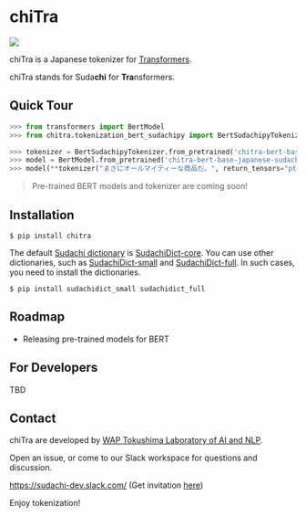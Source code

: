 # chiTra

[![](https://img.shields.io/badge/python-3.6+-blue.svg)](https://www.python.org/downloads/release/python-360/)


chiTra is a Japanese tokenizer for [Transformers](https://github.com/huggingface/transformers).

chiTra stands for Suda**chi** for **Tra**nsformers.

## Quick Tour

```python
>>> from transformers import BertModel
>>> from chitra.tokenization_bert_sudachipy import BertSudachipyTokenizer

>>> tokenizer = BertSudachipyTokenizer.from_pretrained('chitra-bert-base-japanese-sudachi')
>>> model = BertModel.from_pretrained('chitra-bert-base-japanese-sudachi')
>>> model(**tokenizer("まさにオールマイティーな商品だ。", return_tensors="pt")).last_hidden_state
```

> Pre-trained BERT models and tokenizer are coming soon!

## Installation

```shell script
$ pip install chitra
```

The default [Sudachi dictionary](https://github.com/WorksApplications/SudachiDict) is [SudachiDict-core](https://pypi.org/project/SudachiDict-core/).
You can use other dictionaries, such as [SudachiDict-small](https://pypi.org/project/SudachiDict-small/) and [SudachiDict-full](https://pypi.org/project/SudachiDict-full/).
In such cases, you need to install the dictionaries.

```shell script
$ pip install sudachidict_small sudachidict_full
```

## Roadmap

* Releasing pre-trained models for BERT

## For Developers

TBD


## Contact

chiTra are developed by [WAP Tokushima Laboratory of AI and NLP](http://nlp.worksap.co.jp/).

Open an issue, or come to our Slack workspace for questions and discussion.

https://sudachi-dev.slack.com/ (Get invitation [here](https://join.slack.com/t/sudachi-dev/shared_invite/enQtMzg2NTI2NjYxNTUyLTMyYmNkZWQ0Y2E5NmQxMTI3ZGM3NDU0NzU4NGE1Y2UwYTVmNTViYjJmNDI0MWZiYTg4ODNmMzgxYTQ3ZmI2OWU))

Enjoy tokenization!
